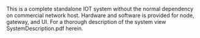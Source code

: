 This is a complete standalone IOT system without the normal dependency on commercial network host.
Hardware and software is provided for node, gateway, and UI.
For a thorough description of the system view SystemDescription.pdf herein.

